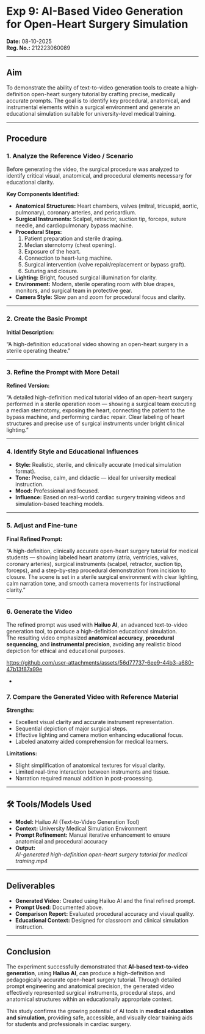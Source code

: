# **Exp 9: AI-Based Video Generation for Open-Heart Surgery Simulation**

**Date:** 08-10-2025  
**Reg. No.:** 212223060089 

---

## **Aim**
To demonstrate the ability of text-to-video generation tools to create a high-definition open-heart surgery tutorial by crafting precise, medically accurate prompts. The goal is to identify key procedural, anatomical, and instrumental elements within a surgical environment and generate an educational simulation suitable for university-level medical training.

---

## **Procedure**

### **1. Analyze the Reference Video / Scenario**
Before generating the video, the surgical procedure was analyzed to identify critical visual, anatomical, and procedural elements necessary for educational clarity.

**Key Components Identified:**
- **Anatomical Structures:** Heart chambers, valves (mitral, tricuspid, aortic, pulmonary), coronary arteries, and pericardium.  
- **Surgical Instruments:** Scalpel, retractor, suction tip, forceps, suture needle, and cardiopulmonary bypass machine.  
- **Procedural Steps:**
  1. Patient preparation and sterile draping.  
  2. Median sternotomy (chest opening).  
  3. Exposure of the heart.  
  4. Connection to heart-lung machine.  
  5. Surgical intervention (valve repair/replacement or bypass graft).  
  6. Suturing and closure.  
- **Lighting:** Bright, focused surgical illumination for clarity.  
- **Environment:** Modern, sterile operating room with blue drapes, monitors, and surgical team in protective gear.  
- **Camera Style:** Slow pan and zoom for procedural focus and clarity.

---

### **2. Create the Basic Prompt**
**Initial Description:**

 “A high-definition educational video showing an open-heart surgery in a sterile operating theatre.”

---

### **3. Refine the Prompt with More Detail**
**Refined Version:**

 “A detailed high-definition medical tutorial video of an open-heart surgery performed in a sterile operation room — showing a surgical team executing a median sternotomy, exposing the heart, connecting the patient to the bypass machine, and performing cardiac repair. Clear labeling of heart structures and precise use of surgical instruments under bright clinical lighting.”

---

### **4. Identify Style and Educational Influences**
- **Style:** Realistic, sterile, and clinically accurate (medical simulation format).  
- **Tone:** Precise, calm, and didactic — ideal for university medical instruction.  
- **Mood:** Professional and focused.  
- **Influence:** Based on real-world cardiac surgery training videos and simulation-based teaching models.

---

### **5. Adjust and Fine-tune**
**Final Refined Prompt:**

 “A high-definition, clinically accurate open-heart surgery tutorial for medical students — showing labeled heart anatomy (atria, ventricles, valves, coronary arteries), surgical instruments (scalpel, retractor, suction tip, forceps), and a step-by-step procedural demonstration from incision to closure. The scene is set in a sterile surgical environment with clear lighting, calm narration tone, and smooth camera movements for instructional clarity.”

---

### **6. Generate the Video**
The refined prompt was used with **Hailuo AI**, an advanced text-to-video generation tool, to produce a high-definition educational simulation.  
The resulting video emphasized **anatomical accuracy**, **procedural sequencing**, and **instrumental precision**, avoiding any realistic blood depiction for ethical and educational purposes.


https://github.com/user-attachments/assets/56d77737-6ee9-44b3-a680-47b13f87a99e

-

### **7. Compare the Generated Video with Reference Material**

**Strengths:**
- Excellent visual clarity and accurate instrument representation.  
- Sequential depiction of major surgical steps.  
- Effective lighting and camera motion enhancing educational focus.  
- Labeled anatomy aided comprehension for medical learners.  

**Limitations:**
- Slight simplification of anatomical textures for visual clarity.  
- Limited real-time interaction between instruments and tissue.  
- Narration required manual addition in post-processing.  

---

## **🛠 Tools/Models Used**
- **Model:** Hailuo AI (Text-to-Video Generation Tool)  
- **Context:** University Medical Simulation Environment  
- **Prompt Refinement:** Manual iterative enhancement to ensure anatomical and procedural accuracy  
- **Output:**  
  _AI-generated high-definition open-heart surgery tutorial for medical training.mp4_  

---

## **Deliverables**
- **Generated Video:** Created using Hailuo AI and the final refined prompt.  
- **Prompt Used:** Documented above.  
- **Comparison Report:** Evaluated procedural accuracy and visual quality.  
- **Educational Context:** Designed for classroom and clinical simulation instruction.  

---

## **Conclusion**
The experiment successfully demonstrated that **AI-based text-to-video generation**, using **Hailuo AI**, can produce a high-definition and pedagogically accurate open-heart surgery tutorial. Through detailed prompt engineering and anatomical precision, the generated video effectively represented surgical instruments, procedural steps, and anatomical structures within an educationally appropriate context.  

This study confirms the growing potential of AI tools in **medical education and simulation**, providing safe, accessible, and visually clear training aids for students and professionals in cardiac surgery.
